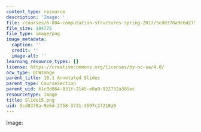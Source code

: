 ```yaml
---
content_type: resource
description: 'Image: '
file: /courses/6-004-computation-structures-spring-2017/5cd8378a9e6d275837313597c27210a9_Slide15.png
file_size: 184775
file_type: image/png
image_metadata:
  caption: ''
  credit: ''
  image-alt: ''
learning_resource_types: []
license: https://creativecommons.org/licenses/by-nc-sa/4.0/
ocw_type: OCWImage
parent_title: 16.1 Annotated Slides
parent_type: CourseSection
parent_uid: 61c8d864-831f-2145-e0a9-922732a385ec
resourcetype: Image
title: Slide15.png
uid: 5cd8378a-9e6d-2758-3731-3597c27210a9
---
```

Image: 